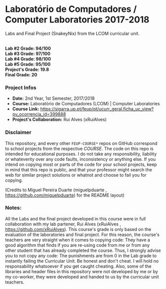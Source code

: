 # Laboratório de Computadores / Computer Laboratories 2017-2018
Labs and Final Project (SnakeyNix) from the LCOM curricular unit.

<br/><b>Lab #2 Grade: 94/100</b>
<br/><b>Lab #3 Grade: 97/100</b>
<br/><b>Lab #4 Grade: 98/100</b>
<br/><b>Lab #5 Grade: 95/100</b>
<br/><b>Project's Grade: 19.8</b>
<br/><b>Final Grade: 20</b>

### Project Infos
* **Date:** 2nd Year, 1st Semester, 2017/2018
* **Course:** Laboratório de Computadores (LCOM) | Computer Laboratories
* **Course Link:** https://sigarra.up.pt/feup/pt/ucurr_geral.ficha_uc_view?pv_ocorrencia_id=399888
* **Project's Collaboration:** Rui Alves (xRuiAlves)


### Disclaimer
This repository, and every other `FEUP-COURSE*` repos on GitHub correspond to school projects from the respective *COURSE*. The code on this repo is intended for educational purposes. I do not take any responsibility, liability or whateverity over any code faults, inconsistency or anything else. If you intend on copying most or parts of the code for your school projects, keep in mind that this repo is public, and that your professor might search the web for similar project solutions or whatnot and choose to fail you for copying.

(Credits to Miguel Pereira Duarte (miguelpduarte , https://github.com/miguelpduarte) for the README layout)

### Notes:
All the Labs and the final project developed in this course were in full collaboration with my lab partener, Rui Alves (xRuiAlves , https://github.com/xRuiAlves).
This course's grade is only based on the evaluation of the laboratories and final project. For this reason, the course's teachers are very straight when it comes to copying code: They have a good algorithm that finds if you are re-using code from me or from any other student that has already completed the course. Thus, I strongly advise you to not copy any code: The punishments are from 0 in the Lab grade to instantly failing the Curricular Unit. Be honest and don't cheat. I will hold no responsability whatsoever if you get caught cheating.
Also, some of the libraries and header files in this repository were not developed by me or by my co-worker, they were developed and handed to us by the curricular unit teachers.
